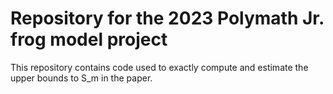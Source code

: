 # Repository for the 2023 Polymath Jr. frog model project

This repository contains code used to exactly compute and estimate the upper bounds to S_m in the paper.
